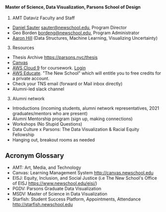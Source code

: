 #### Master of Science, Data Visualization, Parsons School of Design

1. AMT Dataviz Faculty and Staff
  * [Daniel Sauter](https://www.newschool.edu/parsons/faculty/daniel-sauter/) <sauter@newschool.edu>, Program Director
  * Geo Borden <bordeng@newschool.edu>, Program Administrator
  * [Aaron Hill](https://www.newschool.edu/parsons/faculty/aaron-hill/) (Data Structures, Machine Learning, Visualizing Uncertainty)
  
3. Resources 
  * Thesis Archive https://parsons.nyc/thesis
  * [Canvas](https://canvas.newschool.edu)
  * [AWS Cloud 9](https://aws.amazon.com/cloud9/) for coursework. [Login](https://msdv.signin.aws.amazon.com/console)
  * [AWS Educate](https://aws.amazon.com/education/awseducate/). "The New School" which will entitle you to free credits for a private account.
  * Check your TNS email (forward or Mail inbox directly)
  * Alumni-led slack channel

3. Alumni network
  * Introductions (incoming students, alumni network representatives, 2021 graduates/mentors who are present)
  * Alumni Mentorship program (sign up, making connections)
  * Workshops (No Stupid Questions)
  * Data Culture x Parsons: The Data Visualization & Racial Equity Fellowship
  * Hanging out, breakout rooms as needed

## Acronym Glossary

- AMT: Art, Media, and Technology
- Canvas: Learning Management System http://canvas.newschool.edu
- EISJ: Equity, Inclusion, and Social Justice (i.e The New School's Office of EISJ https://www.newschool.edu/eisj/)
- PGDV: Parsons Graduate Data Visualization
- MSDV: Master of Science in Data Visualization
- Starfish: Student Success Platform, Appointments, Attendance http://starfish.newschool.edu
